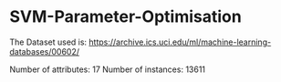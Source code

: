 # SVM-Parameter-Optimisation

The Dataset used is: https://archive.ics.uci.edu/ml/machine-learning-databases/00602/

Number of attributes: 17
Number of instances: 13611

